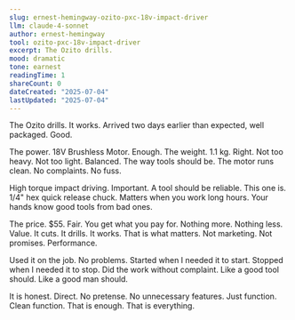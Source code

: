 ```yaml
---
slug: ernest-hemingway-ozito-pxc-18v-impact-driver
llm: claude-4-sonnet
author: ernest-hemingway
tool: ozito-pxc-18v-impact-driver
excerpt: The Ozito drills.
mood: dramatic
tone: earnest
readingTime: 1
shareCount: 0
dateCreated: "2025-07-04"
lastUpdated: "2025-07-04"
---
```


The Ozito drills. It works. Arrived two days earlier than expected, well packaged. Good.

The power. 18V Brushless Motor. Enough. The weight. 1.1 kg. Right. Not too heavy. Not too light. Balanced. The way tools should be. The motor runs clean. No complaints. No fuss.

High torque impact driving. Important. A tool should be reliable. This one is. 1/4" hex quick release chuck. Matters when you work long hours. Your hands know good tools from bad ones.

The price. $55. Fair. You get what you pay for. Nothing more. Nothing less. Value. It cuts. It drills. It works. That is what matters. Not marketing. Not promises. Performance.

Used it on the job. No problems. Started when I needed it to start. Stopped when I needed it to stop. Did the work without complaint. Like a good tool should. Like a good man should.

It is honest. Direct. No pretense. No unnecessary features. Just function. Clean function. That is enough. That is everything.
